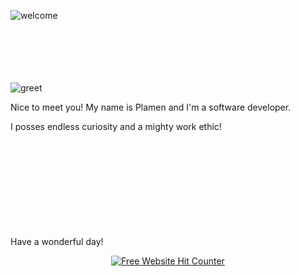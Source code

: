 ![welcome](https://github.com/TankEngine-ish/TankEngine-ish/assets/131184681/286290cc-3f2c-4fab-91cf-e5f403708c3e)
<br />
<br />
<br />
<br />
<br />
<br />



![greet](https://github.com/TankEngine-ish/TankEngine-ish/assets/131184681/41030361-5ccb-4c7f-b076-5280e7797da5)

Nice to meet you!
My name is Plamen and I'm a software developer.

I posses endless curiosity and a mighty work ethic!
<br />
<br />
<br />
<br />
<br />
<br />
<br />
<br />
<br />
<br />


Have a wonderful day!

<div align='center'><a href='https://www.free-website-hit-counter.com'><img src='https://www.free-website-hit-counter.com/c.php?d=9&id=157178&s=16' border='0' alt='Free Website Hit Counter'></a><br / ><small><a href='https://www.free-website-hit-counter.com'></div>
